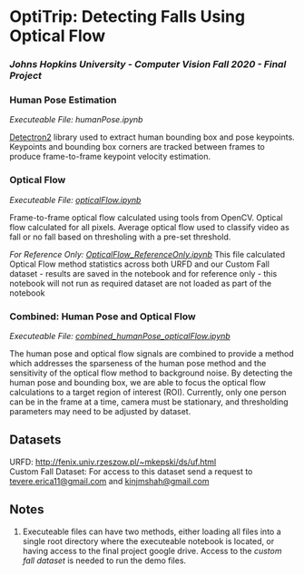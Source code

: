# OptiTrip: Detecting Falls Using Optical Flow 
### _Johns Hopkins University - Computer Vision Fall 2020 - Final Project_

### Human Pose Estimation
_Executeable File: humanPose.ipynb_

[Detectron2](https://github.com/facebookresearch/detectron2) library used to extract human bounding box and pose keypoints. Keypoints and bounding box corners are tracked between frames to produce frame-to-frame keypoint velocity estimation.

### Optical Flow 
_Executeable File: [opticalFlow.ipynb](https://github.com/kinjmshah/OptiTrip-Fall-Detection/blob/main/opticalFlow.ipynb)_

Frame-to-frame optical flow calculated using tools from OpenCV. Optical flow calculated for all pixels. Average optical flow used to classify video as fall or no fall based on thresholing with a pre-set threshold.

_For Reference Only: [OpticalFlow_ReferenceOnly.ipynb](https://github.com/kinjmshah/OptiTrip-Fall-Detection/blob/main/opticalFlow_referenceOnly.ipynb)_
This file calculated Optical Flow method statistics across both URFD and our Custom Fall dataset - results are saved in the notebook and for reference only - this notebook will not run as required dataset are not loaded as part of the notebook

### Combined: Human Pose and Optical Flow 
_Executeable File: [combined_humanPose_opticalFlow.ipynb](https://github.com/kinjmshah/OptiTrip-Fall-Detection/blob/main/combined_humanPose_opticalFlow.ipynb)_

The human pose and optical flow signals are combined to provide a method which addresses the sparseness of the human pose method and the sensitivity of the optical flow method to background noise. By detecting the human pose and bounding box, we are able to focus the optical flow calculations to a target region of interest (ROI). Currently, only one person can be in the frame at a time, camera must be stationary, and thresholding parameters may need to be adjusted by dataset. 

## Datasets
URFD: http://fenix.univ.rzeszow.pl/~mkepski/ds/uf.html                 
Custom Fall Dataset: For access to this dataset send a request to tevere.erica11@gmail.com and kinjmshah@gmail.com

## Notes
1. Executeable files can have two methods, either loading all files into a single root directory where the executeable notebook is located, or having access to the final project google drive. Access to the _custom fall dataset_ is needed to run the demo files. 


